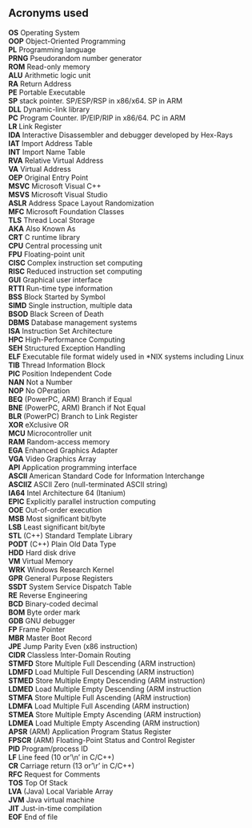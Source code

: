 Acronyms used
-

**OS** 		Operating System  
**OOP** 	Object-Oriented Programming    
**PL** 		Programming language   
**PRNG** 	Pseudorandom number generator   
**ROM** 	Read-only memory   
**ALU** 	Arithmetic logic unit  
**RA** 		Return Address   
**PE** 		Portable Executable    
**SP** 		stack pointer. SP/ESP/RSP in x86/x64. SP in ARM    
**DLL** 	Dynamic-link library   
**PC** 		Program Counter. IP/EIP/RIP in x86/64. PC in ARM   
**LR** 		Link Register  
**IDA** 	Interactive Disassembler and debugger developed by Hex-Rays    
**IAT** 	Import Address Table   
**INT** 	Import Name Table  
**RVA** 	Relative Virtual Address   
**VA** 		Virtual Address    
**OEP** 	Original Entry Point   
**MSVC** 	Microsoft Visual C++  
**MSVS** 	Microsoft Visual Studio   
**ASLR** 	Address Space Layout Randomization    
**MFC** 	Microsoft Foundation Classes   
**TLS** 	Thread Local Storage   
**AKA** 	Also Known As   
**CRT** 	C runtime library    
**CPU** 	Central processing unit      
**FPU** 	Floating-point unit      
**CISC** 	Complex instruction set computing   
**RISC** 	Reduced instruction set computing   
**GUI** 	Graphical user interface     
**RTTI** 	Run-time type information  
**BSS** 	Block Started by Symbol     
**SIMD** 	Single instruction, multiple data     
**BSOD** 	Black Screen of Death  
**DBMS** 	Database management systems   
**ISA** 	Instruction Set Architecture   
**HPC** 	High-Performance Computing  
**SEH** 	Structured Exception Handling  
**ELF** 	Executable file format widely used in \*NIX systems including Linux  
**TIB** 	Thread Information Block   
**PIC** 	Position Independent Code  
**NAN** 	Not a Number   
**NOP**		No OPeration   
**BEQ** 	(PowerPC, ARM) Branch if Equal  
**BNE** 	(PowerPC, ARM) Branch if Not Equal  
**BLR** 	(PowerPC) Branch to Link Register  
**XOR** 	eXclusive OR  
**MCU** 	Microcontroller unit  
**RAM** 	Random-access memory  
**EGA** 	Enhanced Graphics Adapter  
**VGA** 	Video Graphics Array  
**API** 	Application programming interface  
**ASCII** 	American Standard Code for Information Interchange  
**ASCIIZ** 	ASCII Zero (null-terminated ASCII string)  
**IA64** 	Intel Architecture 64 (Itanium)  
**EPIC** 	Explicitly parallel instruction computing  
**OOE** 	Out-of-order execution  
**MSB** 	Most significant bit/byte  
**LSB** 	Least significant bit/byte  
**STL** 	(C++) Standard Template Library    
**PODT** 	(C++) Plain Old Data Type  
**HDD** 	Hard disk drive  
**VM** 		Virtual Memory  
**WRK** 	Windows Research Kernel  
**GPR** 	General Purpose Registers  
**SSDT** 	System Service Dispatch Table  
**RE** 		Reverse Engineering  
**BCD** 	Binary-coded decimal  
**BOM** 	Byte order mark   
**GDB** 	GNU debugger   
**FP** 		Frame Pointer  
**MBR**		Master Boot Record  
**JPE**		Jump Parity Even (x86 instruction)  
**CIDR** 	Classless Inter-Domain Routing  
**STMFD**	Store Multiple Full Descending (ARM instruction)  
**LDMFD**	Load Multiple Full Descending (ARM instruction)  
**STMED**	Store Multiple Empty Descending (ARM instruction)  
**LDMED**	Load Multiple Empty Descending (ARM instruction  
**STMFA**	Store Multiple Full Ascending (ARM instruction)  
**LDMFA** 	Load Multiple Full Ascending (ARM instruction)  
**STMEA** 	Store Multiple Empty Ascending (ARM instruction)  
**LDMEA** 	Load Multiple Empty Ascending (ARM instruction)  
**APSR** 	(ARM) Application Program Status Register  
**FPSCR** 	(ARM) Floating-Point Status and Control Register  
**PID** 	Program/process ID  
**LF** 		Line feed (10 or’\n’ in C/C++)  
**CR** 		Carriage return (13 or’\r’ in C/C++)  
**RFC** 	Request for Comments    
**TOS** 	Top Of Stack  
**LVA** 	(Java) Local Variable Array  
**JVM** 	Java virtual machine  
**JIT** 	Just-in-time compilation  
**EOF** 	End of file  
